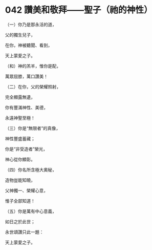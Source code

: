# 042 讚美和敬拜——聖子（祂的神性）

（一）你乃是那永活的道，

父的獨生兒子，

在你，神被聽聞、看到，

天上蒙愛之子。

（和）神的羔羊，惟你是配，

萬眾屈膝，萬口讚美！

（二）在你，父的榮耀照射，

完全顯露無遺，

你有豐滿神性、美德，

永遠神聖至極！

（三）你是“無限者”的真像，

神性豐盛蓄藏；

你是“非受造者”榮光，

神心從你顯彰。

（四）你名所含極大奧秘，

造物豈能知曉，

父神獨一、榮耀心意，

惟子全部知道！

（五）你是萬有中心意義，

如日之於此世；

永世頌讚只此一題：

天上蒙愛之子。

